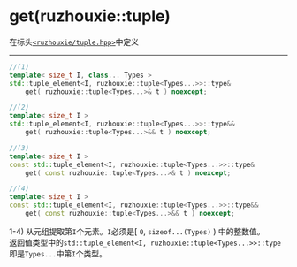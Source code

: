 # **get**(ruzhouxie::tuple)
在标头[`<ruzhouxie/tuple.hpp>`](../../tuple.md)中定义
***
```cpp
//(1)
template< size_t I, class... Types >
std::tuple_element<I, ruzhouxie::tuple<Types...>>::type&
    get( ruzhouxie::tuple<Types...>& t ) noexcept;
```
```cpp
//(2)
template< size_t I >
std::tuple_element<I, ruzhouxie::tuple<Types...>>::type&&
    get( ruzhouxie::tuple<Types...>&& t ) noexcept;
```
```cpp
//(3)
template< size_t I >
const std::tuple_element<I, ruzhouxie::tuple<Types...>>::type&
    get( const ruzhouxie::tuple<Types...>& t ) noexcept;
```
```cpp
//(4)
template< size_t I >
const std::tuple_element<I, ruzhouxie::tuple<Types...>>::type&&
    get( const ruzhouxie::tuple<Types...>&& t ) noexcept;
```
1-4) 从元组提取第`I`个元素。`I`必须是\[ `​0`​, `sizeof...(Types)` \) 中的整数值。  
返回值类型中的`std::tuple_element<I, ruzhouxie::tuple<Types...>>::type`即是`Types...`中第`I`个类型。